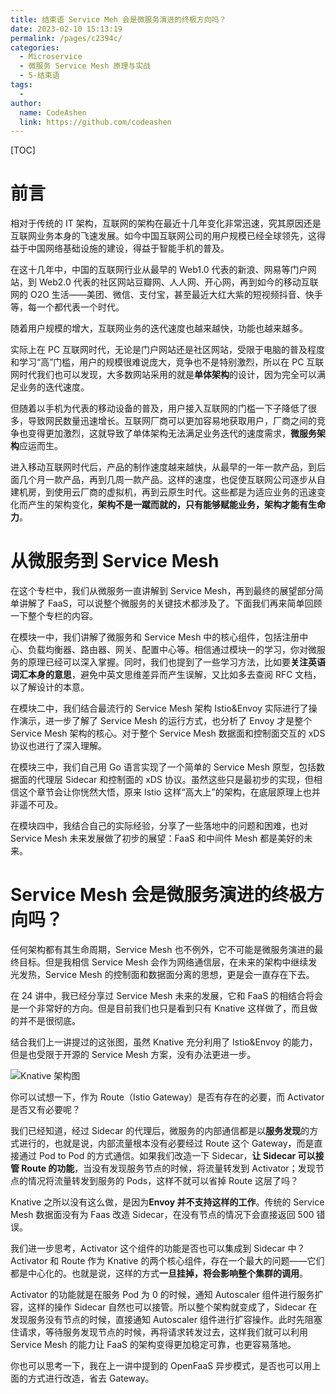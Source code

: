 ```yaml
---
title: 结束语 Service Meh 会是微服务演进的终极方向吗？
date: 2023-02-10 15:13:19
permalink: /pages/c2394c/
categories:
  - Microservice
  - 微服务 Service Mesh 原理与实战
  - 5-结束语
tags:
  - 
author: 
  name: CodeAshen
  link: https://github.com/codeashen
---
```

[TOC]

# 前言

相对于传统的 IT 架构，互联网的架构在最近十几年变化非常迅速，究其原因还是互联网业务本身的飞速发展。如今中国互联网公司的用户规模已经全球领先，这得益于中国网络基础设施的建设，得益于智能手机的普及。

在这十几年中，中国的互联网行业从最早的 Web1.0 代表的新浪、网易等门户网站，到 Web2.0 代表的社区网站豆瓣网、人人网、开心网，再到如今的移动互联网的 O2O 生活——美团、微信、支付宝，甚至最近大红大紫的短视频抖音、快手等，每一个都代表一个时代。

随着用户规模的增大，互联网业务的迭代速度也越来越快，功能也越来越多。

实际上在 PC 互联网时代，无论是门户网站还是社区网站，受限于电脑的普及程度和学习“高”门槛，用户的规模很难说庞大，竞争也不是特别激烈，所以在 PC 互联网时代我们也可以发现，大多数网站采用的就是**单体架构**的设计，因为完全可以满足业务的迭代速度。

但随着以手机为代表的移动设备的普及，用户接入互联网的门槛一下子降低了很多，导致网民数量迅速增长。互联网厂商可以更加容易地获取用户，厂商之间的竞争也变得更加激烈，这就导致了单体架构无法满足业务迭代的速度需求，**微服务架构**应运而生。

进入移动互联网时代后，产品的制作速度越来越快，从最早的一年一款产品，到后面几个月一款产品，再到几周一款产品。这样的速度，也促使互联网公司逐步从自建机房，到使用云厂商的虚拟机，再到云原生时代。这些都是为适应业务的迅速变化而产生的架构变化，**架构不是一蹴而就的，只有能够赋能业务，架构才能有生命力**。

# **从微服务到 Service Mesh**

在这个专栏中，我们从微服务一直讲解到 Service Mesh，再到最终的展望部分简单讲解了 FaaS，可以说整个微服务的关键技术都涉及了。下面我们再来简单回顾一下整个专栏的内容。

在模块一中，我们讲解了微服务和 Service Mesh 中的核心组件，包括注册中心、负载均衡器、路由器、网关、配置中心等。相信通过模块一的学习，你对微服务的原理已经可以深入掌握。同时，我们也提到了一些学习方法，比如要**关注英语词汇本身的意思**，避免中英文思维差异而产生误解，又比如多去查阅 RFC 文档，以了解设计的本意。

在模块二中，我们结合最流行的 Service Mesh 架构 Istio&Envoy 实际进行了操作演示，进一步了解了 Service Mesh 的运行方式，也分析了 Envoy 才是整个 Service Mesh 架构的核心。对于整个 Service Mesh 数据面和控制面交互的 xDS 协议也进行了深入理解。

在模块三中，我们自己用 Go 语言实现了一个简单的 Service Mesh 原型，包括数据面的代理层 Sidecar 和控制面的 xDS 协议。虽然这些只是最初步的实现，但相信这个章节会让你恍然大悟，原来 Istio 这样“高大上”的架构，在底层原理上也并非遥不可及。

在模块四中，我结合自己的实际经验，分享了一些落地中的问题和困难，也对 Service Mesh 未来发展做了初步的展望：FaaS 和中间件 Mesh 都是美好的未来。

# **Service Mesh 会是微服务演进的终极方向吗？**

任何架构都有其生命周期，Service Mesh 也不例外，它不可能是微服务演进的最终目标。但是我相信 Service Mesh 会作为网络通信层，在未来的架构中继续发光发热，Service Mesh 的控制面和数据面分离的思想，更是会一直存在下去。

在 24 讲中，我已经分享过 Service Mesh 未来的发展，它和 FaaS 的相结合将会是一个非常好的方向。但是目前我们也只是看到只有 Knative 这样做了，而且做的并不是很彻底。

结合我们上一讲提过的这张图，虽然 Knative 充分利用了 Istio&Envoy 的能力，但是也受限于开源的 Service Mesh 方案，没有办法更进一步。

![Knative 架构图](https://s0.lgstatic.com/i/image6/M00/19/F1/CioPOWBK13KARAmNAAFOLVdbxMk461.png)

你可以试想一下，作为 Route（Istio Gateway）是否有存在的必要，而 Activator 是否又有必要呢？

我们已经知道，经过 Sidecar 的代理后，微服务的内部通信都是以**服务发现**的方式进行的，也就是说，内部流量根本没有必要经过 Route 这个 Gateway，而是直接通过 Pod to Pod 的方式通信。如果我们改造一下 Sidecar，**让 Sidecar 可以接管 Route 的功能**，当没有发现服务节点的时候，将流量转发到 Activator；发现节点的情况将流量转发到服务的 Pods，这样不就可以省掉 Route 这层了吗？

Knative 之所以没有这么做，是因为**Envoy 并不支持这样的工作**。传统的 Service Mesh 数据面没有为 Faas 改造 Sidecar，在没有节点的情况下会直接返回 500 错误。

我们进一步思考，Activator 这个组件的功能是否也可以集成到 Sidecar 中？Activator 和 Route 作为 Knative 的两个核心组件，存在一个最大的问题——它们都是中心化的。也就是说，这样的方式**一旦挂掉，将会影响整个集群的调用**。

Activator 的功能就是在服务 Pod 为 0 的时候，通知 Autoscaler 组件进行服务扩容，这样的操作 Sidecar 自然也可以接管。所以整个架构就变成了，Sidecar 在发现服务没有节点的时候，直接通知 Autoscaler 组件进行扩容操作。此时先阻塞住请求，等待服务发现节点的时候，再将请求转发过去，这样我们就可以利用 Service Mesh 的能力让 FaaS 的架构变得更加稳定可靠，也更容易落地。

你也可以思考一下，我在上一讲中提到的 OpenFaaS 异步模式，是否也可以用上面的方式进行改造，省去 Gateway。